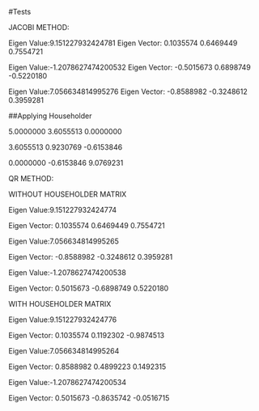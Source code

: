 #Tests

JACOBI  METHOD:

Eigen Value:9.151227932424781
Eigen Vector:
 0.1035574 0.6469449 0.7554721

Eigen Value:-1.2078627474200532
Eigen Vector:
 -0.5015673 0.6898749 -0.5220180

Eigen Value:7.056634814995276
Eigen Vector:
 -0.8588982 -0.3248612 0.3959281

##Applying Householder

 5.0000000 3.6055513 0.0000000

 3.6055513 0.9230769 -0.6153846

 0.0000000 -0.6153846 9.0769231

QR  METHOD:

WITHOUT HOUSEHOLDER MATRIX

Eigen Value:9.151227932424774

Eigen Vector:
 0.1035574 0.6469449 0.7554721

Eigen Value:7.056634814995265

Eigen Vector:
 -0.8588982 -0.3248612 0.3959281

Eigen Value:-1.2078627474200538

Eigen Vector:
 0.5015673 -0.6898749 0.5220180

WITH HOUSEHOLDER MATRIX

Eigen Value:9.151227932424776

Eigen Vector:
 0.1035574 0.1192302 -0.9874513

Eigen Value:7.056634814995264

Eigen Vector:
 0.8588982 0.4899223 0.1492315

Eigen Value:-1.2078627474200534

Eigen Vector:
 0.5015673 -0.8635742 -0.0516715
